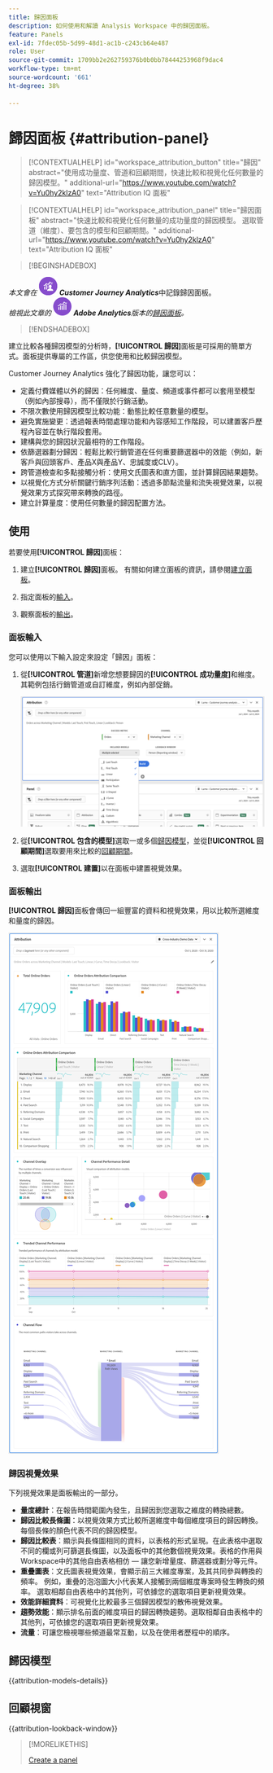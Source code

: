 ```yaml
---
title: 歸因面板
description: 如何使用和解讀 Analysis Workspace 中的歸因面板。
feature: Panels
exl-id: 7fdec05b-5d99-48d1-ac1b-c243cb64e487
role: User
source-git-commit: 1709bb2e262759376b0b0bb78444253968f9dac4
workflow-type: tm+mt
source-wordcount: '661'
ht-degree: 38%

---
```


# 歸因面板 {#attribution-panel}

<!-- markdownlint-disable MD034 -->

>[!CONTEXTUALHELP]
>id="workspace_attribution_button"
>title="歸因"
>abstract="使用成功量度、管道和回顧期間，快速比較和視覺化任何數量的歸因模型。"
>additional-url="https://www.youtube.com/watch?v=Yu0hy2klzA0" text="Attribution IQ 面板"

>[!CONTEXTUALHELP]
>id="workspace_attribution_panel"
>title="歸因面板"
>abstract="快速比較和視覺化任何數量的成功量度的歸因模型。 選取管道（維度）、要包含的模型和回顧期間。"
>additional-url="https://www.youtube.com/watch?v=Yu0hy2klzA0" text="Attribution IQ 面板"

<!-- markdownlint-enable MD034 -->

>[!BEGINSHADEBOX]

_本文會在_ ![CustomerJourneyAnalytics](/help/assets/icons/CustomerJourneyAnalytics.svg) _**Customer Journey Analytics**_&#x200B;中記錄歸因面板。<br/>_檢視此文章的_ ![AdobeAnalytics](/help/assets/icons/AdobeAnalytics.svg) _**Adobe Analytics**&#x200B;版本的[歸因面板](https://experienceleague.adobe.com/en/docs/analytics/analyze/analysis-workspace/panels/attribution)。_

>[!ENDSHADEBOX]

建立比較各種歸因模型的分析時，**[!UICONTROL 歸因]**&#x200B;面板是可採用的簡單方式。面板提供專屬的工作區，供您使用和比較歸因模型。

Customer Journey Analytics 強化了歸因功能，讓您可以：

* 定義付費媒體以外的歸因：任何維度、量度、頻道或事件都可以套用至模型（例如內部搜尋），而不僅限於行銷活動。
* 不限次數使用歸因模型比較功能：動態比較任意數量的模型。
* 避免實施變更：透過報表時間處理功能和內容感知工作階段，可以建置客戶歷程內容並在執行階段套用。
* 建構與您的歸因狀況最相符的工作階段。
* 依篩選器劃分歸因：輕鬆比較行銷管道在任何重要篩選器中的效能（例如，新客戶與回頭客戶、產品X與產品Y、忠誠度或CLV）。
* 跨管道檢查和多點接觸分析：使用文氏圖表和直方圖，並計算歸因結果趨勢。
* 以視覺化方式分析關鍵行銷序列活動：透過多節點流量和流失視覺效果，以視覺效果方式探究帶來轉換的路徑。
* 建立計算量度：使用任何數量的歸因配置方法。

## 使用

若要使用&#x200B;**[!UICONTROL 歸因]**&#x200B;面板：

1. 建立&#x200B;**[!UICONTROL 歸因]**&#x200B;面板。 有關如何建立面板的資訊，請參閱[建立面板](panels.md#create-a-panel)。

1. 指定面板的[輸入](#panel-input)。

1. 觀察面板的[輸出](#panel-output)。

### 面板輸入

您可以使用以下輸入設定來設定「歸因」面板：

1. 從&#x200B;**[!UICONTROL 管道]**&#x200B;新增您想要歸因的&#x200B;**[!UICONTROL 成功量度]**&#x200B;和維度。 其範例包括行銷管道或自訂維度，例如內部促銷。

   ![「歸因」面板視窗會顯示數個選取的維度和量度。](assets/attribution-panel.png)

1. 從&#x200B;**[!UICONTROL 包含的模型]**&#x200B;選取一或多個[歸因模型](#attribution-models)，並從&#x200B;**[!UICONTROL 回顧期間]**&#x200B;選取要用來比較的[回顧期間](#lookback-window)。

1. 選取&#x200B;**[!UICONTROL 建置]**&#x200B;以在面板中建置視覺效果。

### 面板輸出

**[!UICONTROL 歸因]**&#x200B;面板會傳回一組豐富的資料和視覺效果，用以比較所選維度和量度的歸因。

![比較所選量度和維度的「歸因」面板視覺效果。](assets/attr_panel_vizs.png)

### 歸因視覺效果

下列視覺效果是面板輸出的一部分。

* **量度總計**：在報告時間範圍內發生，且歸因到您選取之維度的轉換總數。
* **歸因比較長條圖**：以視覺效果方式比較所選維度中每個維度項目的歸因轉換。每個長條的顏色代表不同的歸因模型。
* **歸因比較表**：顯示與長條圖相同的資料，以表格的形式呈現。在此表格中選取不同的欄或列可篩選長條圖，以及面板中的其他數個視覺效果。表格的作用與Workspace中的其他自由表格相仿 — 讓您新增量度、篩選器或劃分等元件。
* **重疊圖表**：文氏圖表視覺效果，會顯示前三大維度專案，及其共同參與轉換的頻率。 例如，重疊的泡泡圖大小代表某人接觸到兩個維度專案時發生轉換的頻率。 選取相鄰自由表格中的其他列，可依據您的選取項目更新視覺效果。
* **效能詳細資料**：可視覺化比較最多三個歸因模型的散佈視覺效果。
* **趨勢效能**：顯示排名前面的維度項目的歸因轉換趨勢。選取相鄰自由表格中的其他列，可依據您的選取項目更新視覺效果。
* **流量**：可讓您檢視哪些頻道最常互動，以及在使用者歷程中的順序。

## 歸因模型

{{attribution-models-details}}

## 回顧視窗

{{attribution-lookback-window}}

>[!MORELIKETHIS]
>
> [Create a panel](/help/analysis-workspace/c-panels/panels.md#create-a-panel)
>
